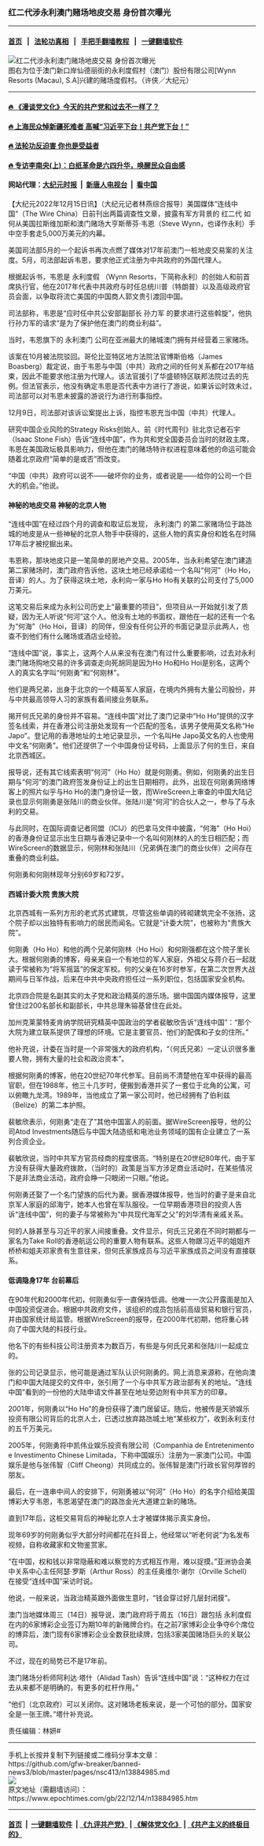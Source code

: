 ### 红二代涉永利澳门赌场地皮交易 身份首次曝光
------------------------

#### [首页](https://github.com/gfw-breaker/banned-news3/blob/master/README.md) &nbsp;&nbsp;|&nbsp;&nbsp; [法轮功真相](https://github.com/begood0513/basic/blob/master/README.md)  &nbsp;&nbsp;|&nbsp;&nbsp; [手把手翻墙教程](https://github.com/gfw-breaker/guides/wiki)  &nbsp;&nbsp;|&nbsp;&nbsp; [一键翻墙软件](https://github.com/gfw-breaker/nogfw/blob/master/README.md)  



<div><img alt="红二代涉永利澳门赌场地皮交易 身份首次曝光" class="attachment-djy_600_400 size-djy_600_400 wp-post-image" src="https://i.epochtimes.com/assets/uploads/2007/08/708301909451366-600x400.jpg"/>
<div class="caption">
 图右为位于澳门新口岸仙德丽街的永利度假村（澳门）股份有限公司[Wynn Resorts (Macau), S.A]兴建的赌场度假村。（许侠／大纪元）
</div></div><hr/>

#### [ 🔥  《漫谈党文化》今天的共产党和过去不一样了？](http://45.63.98.24:10000/videos/res1/news/../../res/mtdwh/index.html?202212160440)

#### [ 🔥  上海民众悼新疆死难者 高喊“习近平下台！共产党下台！”](http://45.63.98.24:10000/videos/res1/news/../../res3/rebel/index.html?202212160440)

#### [ 🔥  法轮功反迫害 你也是受益者](http://45.63.98.24:10000/videos/res1/news/../../res2/mhsf/index.html?202212160440)

#### [ 🔥  专访李南央(上)：白纸革命是六四升华，唤醒民众自由感](http://45.63.98.24:10000/videos/res1/news/../../res3/rebel/index.html?202212160440)

#### 网站代理：[大纪元时报](http://45.63.98.24:85/gb/?202212160440) &nbsp;|&nbsp; [新唐人电视台](http://45.63.98.24:8808/gb/?202212160440) &nbsp;|&nbsp; [看中国](http://45.63.98.24:8300/?202212160440)

<div><p>
 【大纪元2022年12月15日讯】（大纪元记者林燕综合报导）美国媒体“连线中国”（The Wire China）日前刊出两篇调查性文章，披露有军方背景的
 <ok href="https://www.epochtimes.com/gb/tag/%E7%BA%A2%E4%BA%8C%E4%BB%A3.html">
  红二代
 </ok>
 如何从美国拉斯维加斯和澳门赌场大亨斯蒂芬‧韦恩（Steve Wynn，也译作永利）手中空手套走5,000万美元的内幕。
</p>
<p>
 美国司法部5月的一个起诉书再次点燃了媒体对17年前澳门一桩地皮交易案的关注度。5月，司法部起诉韦恩，要求他正式注册为中共政府的外国代理人。
</p>
<p>
 根据起诉书，韦恩是
 <ok href="https://www.epochtimes.com/gb/tag/%E6%B0%B8%E5%88%A9%E5%BA%A6%E5%81%87.html">
  永利度假
 </ok>
 （Wynn Resorts，下简称永利）的创始人和前首席执行官，他在2017年代表中共政府与时任总统川普（特朗普）以及高级政府官员会面，以争取将流亡美国的中国商人郭文贵引渡回中国。
</p>
<p>
 司法部称，韦恩是“应时任中共公安部副部长
 <ok href="https://www.epochtimes.com/gb/tag/%E5%AD%99%E5%8A%9B%E5%86%9B.html">
  孙力军
 </ok>
 的要求进行这些斡旋”，他执行孙力军的请求“是为了保护他在澳门的商业利益”。
</p>
<p>
 当时，韦恩旗下的
 <ok href="https://www.epochtimes.com/gb/tag/%E6%B0%B8%E5%88%A9%E6%BE%B3%E9%97%A8.html">
  永利澳门
 </ok>
 公司在亚洲最大的赌城澳门拥有并经营着三家赌场。
</p>
<p>
 该案在10月被法院驳回。哥伦比亚特区地方法院法官博斯伯格（James Boasberg）裁定说，由于韦恩与中国（中共）政府之间的任何关系都在2017年结束，因此不能要求他注册为代理人。该法官援引了华盛顿特区联邦法院过去的先例。但法官表示，他没有确定韦恩是否代表中方进行了游说，如果诉讼时效未过，司法部可以对韦恩未披露的游说行为进行刑事指控。
</p>
<p>
 12月9日，司法部对该诉讼案提出上诉，指控韦恩充当中国（中共）代理人。
</p>
<p>
 研究中国企业风险的Strategy Risks创始人、前《时代周刊》驻北京记者石宇（Isaac Stone Fish）告诉“连线中国”，作为共和党全国委员会当时的财政主席，韦恩在美国政坛极具影响力，但他在澳门的赌场特许权进程意味着他的命运可能会随着北京政府“简单的是或否”而改变。
</p>
<p>
 “中国（中共）政府可以说不——破坏你的业务，或者说是——给你的公司一个巨大的机会。”他说。
</p>
<h4>
 神秘的地皮交易 神秘的北京人物
</h4>
<p>
 “连线中国”在经过四个月的调查和取证后发现，
 <ok href="https://www.epochtimes.com/gb/tag/%E6%B0%B8%E5%88%A9%E6%BE%B3%E9%97%A8.html">
  永利澳门
 </ok>
 的第二家赌场位于路氹城的地皮是从一些神秘的北京人物手中获得的，这些人物的真实身份和姓名在时隔17年后才被挖掘出来。
</p>
<p>
 韦恩称，那块地皮只是一笔简单的房地产交易。2005年，当永利希望在澳门建造第二家赌场时，澳门政府告诉他，这块土地已经承诺给一个名叫“何河”（Ho Ho，音译）的人。为了获得这块土地，永利向一家与Ho Ho有关联的公司支付了5,000万美元。
</p>
<p>
 这笔交易后来成为永利公司历史上“最重要的项目”，但项目从一开始就引发了质疑，因为无人听说“何河”这个人。他没有土地的书面权，跟他在一起的还有一个名为“何海”（Ho Hoi，音译）的同伴，但没有任何公开的书面记录显示此两人，也查不到他们有什么赌场或酒店业经验。
</p>
<p>
 “连线中国”说，事实上，这两个人从来没有在澳门有过什么重要影响，过去对永利澳门赌场购地交易的许多调查走向死胡同是因为Ho Ho和Ho Hoi是别名，这两个人的真实名字叫“何刚勇”和“何刚林”。
</p>
<p>
 他们是两兄弟，出身于北京的一个精英军人家庭，在境内外拥有大量公司股份，并与中共最高领导人习的家族有着间接业务联系。
</p>
<p>
 揭开何氏兄弟的身份并不容易。“连线中国”对比了澳门记录中“Ho Ho”提供的汉字签名线索，并在香港公司注册处发现有一个匹配的签名，该男子使用英文名称“He Japo”。登记用的香港地址的土地记录显示，一个名叫He Japo英文名的人也使用中文名“何刚勇”。他们还提供了一个中国身份证号码，上面显示了何的生日，来自北京西城区。
</p>
<p>
 报导说，还有其它线索表明“何河”（Ho Ho）就是何刚勇。例如，何刚勇的出生日期与“何河”的澳门政府签发身份证上的出生日期相符。此外，出现在何刚勇网络博客上的照片似乎与Ho Ho的澳门身份证一致，而WireScreen上审查的中国大陆记录也显示何刚勇是张陆川的商业伙伴。张陆川是“何河”的合伙人之一，参与了与永利的交易。
</p>
<p>
 与此同时，在国际调查记者同盟（ICIJ）的巴拿马文件中披露，“何海”（Ho Hoi）的香港身份证显示出生日期与香港记录中一个名叫何刚林的人的生日相匹配；而WireScreen的数据显示，何刚林和张陆川（兄弟俩在澳门的商业伙伴）之间存在重叠的商业利益。
</p>
<p>
 何刚勇和何刚林现年分别69岁和72岁。
</p>
<h4>
 西城计委大院 贵族大院
</h4>
<p>
 北京西城有一系列方形的老式苏式建筑，尽管这些单调的砖砌建筑完全不张扬，这个院子却以出独特有影响力的居民而闻名。它就是“计委大院”，也被称为“贵族大院”。
</p>
<p>
 何刚勇（Ho Ho）和他的两个兄弟何刚林（Ho Hoi）和何刚强都在这个院子里长大。根据何刚勇的博客，母亲来自一个有地位的军人家庭，外祖父与蒋介石一起就读于常被称为“将军摇篮”的保定军校。何的父亲在16岁时参军，在第二次世界大战期间与日军作战，后来在中共中央政府担任过一系列职位，包括国家安全机构。
</p>
<p>
 北京四合院是名副其实的太子党和政治精英的游乐场。据中国国内媒体报导，这里曾住过200名部长和副部长，中共总理朱镕基曾住在此处。
</p>
<p>
 加州克莱蒙特麦肯纳学院研究精英中国政治的学者裴敏欣告诉“连线中国”：“那个大院为建立联系提供了理想的环境。它是主要官员、他们的配偶和子女的住所。”
</p>
<p>
 他补充说，计委在当时是一个非常强大的政府机构，“（何氏兄弟）一定认识很多重要人物，拥有大量的社会和政治资本”。
</p>
<p>
 根据何刚勇的博客，他在20世纪70年代参军。目前尚不清楚他在军中获得的最高官职，但在1988年，他三十几岁时，便搬到香港并买了一套位于北角的公寓，可以俯瞰九龙湾。1989年，当他成立了第一家公司时，他已经拥有了伯利兹（Belize）的第二本护照。
</p>
<p>
 裴敏欣表示，何刚勇“走在了”其他中国富人的前面。据WireScreen报导，他的公司Atod Investments随后与中国大陆造纸和电池业务领域的国有企业建立了一系列合资企业。
</p>
<p>
 裴敏欣说，当时中共军方官员经商的程度很高。“特别是在20世纪80年代，由于军方没有获得大量政府拨款，（当时的）政策是当军方涉足商业活动时，在某些情况下是非法商业活动，政府会睁一只眼闭一只眼。”他说。
</p>
<p>
 何刚勇还娶了一个名门望族的后代为妻。据香港媒体报导，他当时的妻子是来自北京军人家庭的邱海宁，她本人也曾在军队服役。一位早期香港项目的投资人告诉“连线中国”，何的妻子与常被称为“中共现代海军之父”的刘华清有亲戚关系。
</p>
<p>
 何的人脉甚至与习近平的家人间接重叠。文件显示，何氏三兄弟在不同时期都与一家名为Take Roll的香港航运公司的重要人物有联系。这些人物跟习近平的姐姐齐桥桥和姐夫邓家贵有生意往来，但何氏家族成员与习近平家族成员之间没有直接联系。
</p>
<h4>
 低调隐身17年 台前幕后
</h4>
<p>
 在90年代和2000年代初，何刚勇似乎一直保持低调。他唯一一次公开露面是加入中国投资促进会。根据中共政府文件，该组织的成员包括前高级贸易和银行官员，并由国家统计局监管。根据WireScreen的报导，在2000年代初期，他将重心转向了中国大陆的科技行业。
</p>
<p>
 他名下的有些科技公司注册资本为数百万，有些是与何氏兄弟和张陆川一起成立的。
</p>
<p>
 张的公司记录显示，他可能是通过军队认识何刚勇的。网上消息来源称，在他向澳门和中国大陆提交的文件中，张引用了一个与中共军方政治部有关的地址。“连线中国”看到的一份他的大陆申请文件甚至在地址旁边附有中共军方的印章。
</p>
<p>
 2001年，何刚勇以“Ho Ho”的身份获得了澳门居留证。随后，他被传是天骄娱乐投资有限公司背后的北京人士，已透过放弃路氹城土地“某些权力”，收到永利支付的五千万美元。
</p>
<p>
 2005年，何刚勇将中凯伟业娱乐投资有限公司（Companhia de Entretenimento e Investimento Chinese Limitada，下称中国娱乐）注册为一家澳门公司。中国娱乐是他与张伟智（Cliff Cheong）共同成立的。张伟智是澳门行政长官何厚铧的朋友。
</p>
<p>
 最后，在一连串中间人的安排下，何刚勇被以“何河”（Ho Ho）的名字介绍给美国博彩大亨韦恩，韦恩渴望在澳门的路氹金光大道建立新的赌场。
</p>
<p>
 直到17年后，这桩交易背后的神秘北京人士才被媒体揭示真实身份。
</p>
<p>
 现年69岁的何刚勇似乎大部分时间都花在抖音上，他经常以“听老何说”为名发布视频，自称收藏家和文物鉴赏家。
</p>
<p>
 “在中国，权和钱以非常隐蔽和难以察觉的方式相互作用，难以捉摸。”亚洲协会美中关系中心主任阿瑟‧罗斯（Arthur Ross）的主任奥维尔·谢尔（Orville Schell）在接受“连线中国”采访时说。
</p>
<p>
 他说，一般来说，当政治精英跟外面做生意时，“钱会穿过好几层封闭膜”。
</p>
<p>
 澳门当地媒体周三（14日）报导说，澳门政府将于周五（16日）跟包括
 <ok href="https://www.epochtimes.com/gb/tag/%E6%B0%B8%E5%88%A9%E5%BA%A6%E5%81%87.html">
  永利度假
 </ok>
 在内的6家博彩企业签订为期10年的新赌牌合约。在之前7家博彩企业争夺6个席位的博弈后，澳门现有6家博彩企业全数获批续牌，包括3家美国赌场巨头的关联公司。
</p>
<p>
 不过，现在的局势已不是17年前。
</p>
<p>
 澳门赌场分析师阿利达‧塔什（Alidad Tash）告诉“连线中国”说：“这种权力在过去从来都不是明确的，有更多的杠杆作用。”
</p>
<p>
 “他们（北京政府）可以关闭你。这对赌场老板来说，是一个可怕的部分。国家安全是一张王牌。”塔什补充说。
</p>
<p>
 责任编辑：林妍#
</p>
</div>
<hr/>
手机上长按并复制下列链接或二维码分享本文章：<br/>
https://github.com/gfw-breaker/banned-news3/blob/master/pages/nsc413/n13884985.md <br/>
<a href='https://github.com/gfw-breaker/banned-news3/blob/master/pages/nsc413/n13884985.md'><img src='https://github.com/gfw-breaker/banned-news3/blob/master/pages/nsc413/n13884985.md.png'/></a> <br/>
原文地址（需翻墙访问）：https://www.epochtimes.com/gb/22/12/14/n13884985.htm


------------------------
#### [首页](https://github.com/gfw-breaker/banned-news3/blob/master/README.md) &nbsp;|&nbsp; [一键翻墙软件](https://github.com/gfw-breaker/nogfw/blob/master/README.md) &nbsp;| [《九评共产党》](https://github.com/gfw-breaker/9ping.md/blob/master/README.md#九评之一评共产党是什么) | [《解体党文化》](https://github.com/gfw-breaker/jtdwh.md/blob/master/README.md) | [《共产主义的终极目的》](https://github.com/gfw-breaker/gczydzjmd.md/blob/master/README.md)


<img src='http://gfw-breaker.win/banned-news3/pages/nsc413/n13884985.md' width='0px' height='0px'/>